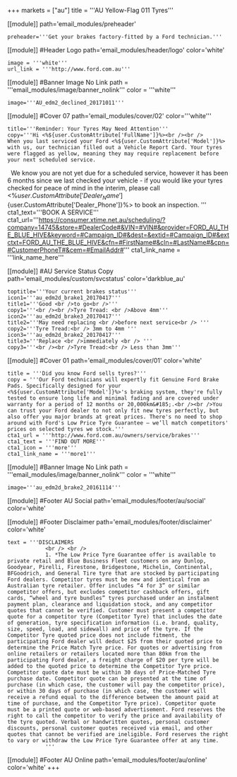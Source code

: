 +++
markets = ["au"]
title = '''AU Yellow-Flag 011 Tyres'''

[[module]]
path='email_modules/preheader'


	preheader='''Get your brakes factory-fitted by a Ford technician.'''

[[module]] #Header Logo
path='email_modules/header/logo'
color='white'

	image = '''white'''
	url_link = '''http://www.ford.com.au'''

[[module]] #Banner Image No Link
path = '''email_modules/image/banner_nolink'''
color = '''white'''

	image='''AU_edm2_declined_20171011'''


[[module]] #Cover 07
path='email_modules/cover/02'
color='''white'''

	title='''Reminder: Your Tyres May Need Attention'''
	copy='''Hi <%${user.CustomAttribute['FullName']}%><br /><br />
    When you last serviced your Ford <%${user.CustomAttribute['Model']}%> with us, our technician filled out a Vehicle Report Card. Your tyres were flagged as yellow, meaning they may require replacement before your next scheduled service. 
 
    We know you are not yet due for a scheduled service, however it has been 6 months since we last checked your vehicle - if you would like your tyres checked for peace of mind in the interim, please call <%${user.CustomAttribute['Dealer_Name']}%> Ford on <%${user.CustomAttribute['Dealer_Phone']}%> to book an inspection.
    '''
	cta1_text='''BOOK A SERVICE'''
	cta1_url='''https://consumer.xtime.net.au/scheduling/?company=14745&store=#DealerCode#&VIN=#VIN#&provider=FORD_AU_THE_BLUE_HIVE&keyword=#Campaign_ID#&dest=&extid=#Campaign_ID#&extctxt=FORD_AU_THE_BLUE_HIVE&cfn=#FirstName#&cln=#LastName#&cpn=#CustomerPhoneT#&cem=#EmailAddr#'''
	cta1_link_name = '''link_name_here'''

[[module]] #AU Service Status Copy
path='email_modules/custom/svcstatus'
color='darkblue_au'

	toptitle='''Your current brakes status'''
	icon1='''au_edm2d_brake1_20170417'''
	title1='''Good <br />to go<br />'''
	copy1='''<br /><br />Tyre Tread: <br />Above 4mm'''
	icon2='''au_edm2d_brake3_20170417'''
	title2='''May need replacing <br />before next service<br /> '''
	copy2='''Tyre Tread:<br /> 3mm to 4mm '''
	icon3='''au_edm2d_brake2_20170417'''
	title3='''Replace <br />immediately <br /> '''
	copy3='''<br /><br />Tyre Tread:<br /> Less than 3mm'''

[[module]] #Cover 01
path='email_modules/cover/01'
color='white'

	title = '''Did you know Ford sells tyres?'''
	copy = '''Our Ford technicians will expertly fit Genuine Ford Brake Pads. Specifically designed for your <%${user.CustomAttribute['Model']}%>'s braking system, they're fully tested to ensure long life and minimal fading and are covered under warranty for a period of 12 months or 20,000km&#185;.<br /><br />You can trust your Ford dealer to not only fit new tyres perfectly, but also offer you major brands at great prices. There's no need to shop around with Ford's Low Price Tyre Guarantee – we’ll match competitors' prices on selected tyres we stock.'''
	cta1_url = '''http://www.ford.com.au/owners/service/brakes'''
	cta1_text = '''FIND OUT MORE'''
	cta1_icon = '''more'''
	cta1_link_name = '''more1'''

[[module]] #Banner Image No Link
path = '''email_modules/image/banner_nolink'''
color = '''white'''

	image='''au_edm2d_brake2_20161114'''

[[module]] #Footer AU Social
path='email_modules/footer/au/social'
color='white'

[[module]] #Footer Disclaimer
path='email_modules/footer/disclaimer'
color='white'

	text = '''DISCLAIMERS 
				<br /> <br />
				1. *The Low Price Tyre Guarantee offer is available to private retail and Blue Business Fleet customers on any Dunlop, Goodyear, Pirelli, Firestone, Bridgestone, Michelin, Continental, BFGoodrich, and General Tire tyre that are stocked by participating Ford dealers. Competitor tyres must be new and identical from an Australian tyre retailer. Offer includes “4 for 3” or similar competitor offers, but excludes competitor cashback offers, gift cards, “wheel and tyre bundles” tyres purchased under an instalment payment plan, clearance and liquidation stock, and any competitor quotes that cannot be verified. Customer must present a competitor quote for a competitor tyre (Competitor Tyre) that includes the date of generation, tyre specification information (i.e. brand, quality, size, speed, load, and sidewall) and price of the tyre. If the Competitor Tyre quoted price does not include fitment, the participating Ford dealer will deduct $25 from their quoted price to determine the Price Match Tyre price. For quotes or advertising from online retailers or retailers located more than 80km from the participating Ford dealer, a freight charge of $20 per tyre will be added to the quoted price to determine the Competitor Tyre price. Competitor quote date must be within 30 days of Price-Matched Tyre purchase date. Competitor quote can be presented at the time of purchase (in which case, the customer will pay the competitor price), or within 30 days of purchase (in which case, the customer will receive a refund equal to the difference between the amount paid at time of purchase, and the Competitor Tyre price). Competitor quote must be a printed quote or web-based advertisement. Ford reserves the right to call the competitor to verify the price and availability of the tyre quoted. Verbal or handwritten quotes, personal customer discounts, personal customer quotes received via email, and other quotes that cannot be verified are ineligible. Ford reserves the right to vary or withdraw the Low Price Tyre Guarantee offer at any time.
				'''


[[module]] #Footer AU Online
path='email_modules/footer/au/online'
color='white'
+++